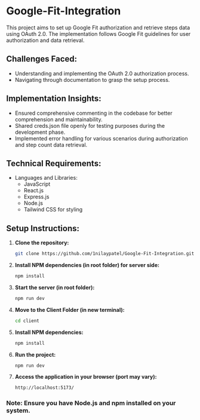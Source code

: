 # Google-Fit-Integration

This project aims to set up Google Fit authorization and retrieve steps data using OAuth 2.0. The implementation follows Google Fit guidelines for user authorization and data retrieval.

## Challenges Faced:
- Understanding and implementing the OAuth 2.0 authorization process.
- Navigating through documentation to grasp the setup process.

## Implementation Insights:
- Ensured comprehensive commenting in the codebase for better comprehension and maintainability.
- Shared creds.json file openly for testing purposes during the development phase.
- Implemented error handling for various scenarios during authorization and step count data retrieval.

## Technical Requirements:

- Languages and Libraries:
  - JavaScript
  - React.js
  - Express.js
  - Node.js
  - Tailwind CSS for styling

## Setup Instructions:

1. **Clone the repository:**
   ```bash
   git clone https://github.com/1nilaypatel/Google-Fit-Integration.git

2. **Install NPM dependencies (in root folder) for server side:**
    ```bash
    npm install

3. **Start the server (in root folder):**
    ```bash
    npm run dev

4. **Move to the Client Folder (in new terminal):**
    ```bash
    cd client

5. **Install NPM dependencies:**
    ```bash
    npm install

6. **Run the project:**
    ```bash
    npm run dev

7. **Access the application in your browser (port may vary):**
    ```bash
    http://localhost:5173/

### Note: Ensure you have Node.js and npm installed on your system.
